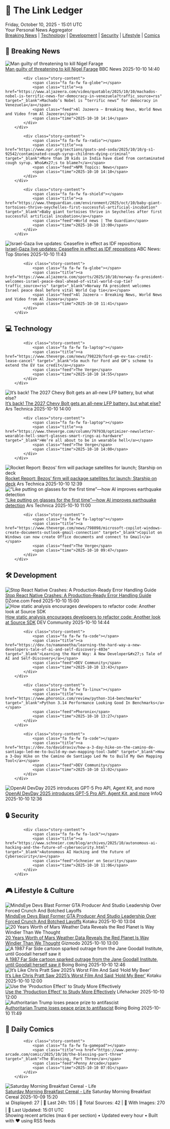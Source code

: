 <!-- Processing 54 RSS feeds at 2025-10-10 15:01:50 UTC -->
<!-- Processing: XKCD -->
<!-- Processing: Penny Arcade -->
<!-- Processing: Garfield -->
<!-- Processing: Cyanide & Happiness -->
<!-- Processing: Girl Genius -->
<!-- Processing: Dinosaur Comics -->
<!-- Processing: CNN Top Stories -->
<!-- Processing: BBC World News -->
<!-- Processing: BBC Breaking News -->
<!-- Processing: Al Jazeera Breaking News -->
<!-- Processing: NPR News -->
<!-- Processing: Reuters World News -->
<!-- Processing: Associated Press Breaking -->
<!-- Processing: ABC News Breaking -->
<!-- Processing: The Verge -->
<!-- Processing: O'Reilly Radar -->
<!-- Processing: Slashdot -->
<!-- Processing: Dev.to -->
<!-- Processing: StackOverflow Blog -->
<!-- Processing: Phoronix Linux News -->
<!-- Processing: Ubuntu Blog -->
<!-- Processing: GitHub Blog -->
<!-- Processing: DZone -->
<!-- Processing: Martin Fowler -->
<!-- Processing: The Pragmatic Engineer -->
<!-- Processing: Schneier on Security -->
<!-- Generated 7 new posts out of 26 feeds processed -->
<div class="newspaper-header">
    <h1 class="newspaper-title">📰 The Link Ledger</h1>
    <div class="newspaper-date">Friday, October 10, 2025 - 15:01 UTC</div>
    <div class="newspaper-subtitle">Your Personal News Aggregator</div>
</div>

<div class="newspaper-nav">
    <a href="#breaking">Breaking News</a> |
    <a href="#tech">Technology</a> |
    <a href="#dev">Development</a> |
    <a href="#security">Security</a> |
    <a href="#lifestyle">Lifestyle</a> |
    <a href="#webcomics">Comics</a>
</div>

<div class="news-section breaking-news" id="breaking">
<h2 class="section-header">🚨 Breaking News</h2>
<div class="stories-container">
<div class="story">
            <img src="https://ichef.bbci.co.uk/ace/standard/240/cpsprodpb/343f/live/f5763790-a5e3-11f0-92db-77261a15b9d2.jpg" alt="Man guilty of threatening to kill Nigel Farage" class="story-image" loading="lazy" onerror="this.style.display='none'">
            <div class="story-content">
                <span class="fa fa-fw fa-flag"></span>
                <span class="title"><a href="https://www.bbc.com/news/articles/cdx216n1529o?at_medium=RSS&at_campaign=rss" target="_blank">Man guilty of threatening to kill Nigel Farage</a></span>
                <span class="feed">BBC News</span>
                <span class="time">2025-10-10 14:40</span>
            </div>
        </div>
<div class="story">
            
            <div class="story-content">
                <span class="fa fa-fw fa-globe"></span>
                <span class="title"><a href="https://www.aljazeera.com/video/quotable/2025/10/10/machados-nobel-is-terrific-news-for-democracy-in-venezuela?traffic_source=rss" target="_blank">Machado’s Nobel is “terrific news” for democracy in Venezuela</a></span>
                <span class="feed">Al Jazeera – Breaking News, World News and Video from Al Jazeera</span>
                <span class="time">2025-10-10 14:14</span>
            </div>
        </div>
<div class="story">
            
            <div class="story-content">
                <span class="fa fa-fw fa-radio"></span>
                <span class="title"><a href="https://www.npr.org/sections/goats-and-soda/2025/10/10/g-s1-92542/contaminated-cough-syrup-children-dying-criminal" target="_blank">More than 20 kids in India have died from contaminated cough syrup. Who&#x27;s to blame?</a></span>
                <span class="feed">NPR Topics: News</span>
                <span class="time">2025-10-10 14:10</span>
            </div>
        </div>
<div class="story">
            
            <div class="story-content">
                <span class="fa fa-fw fa-shield"></span>
                <span class="title"><a href="https://www.theguardian.com/environment/2025/oct/10/baby-giant-tortoises-thrive-seychelles-first-successful-artificial-incubation" target="_blank">Baby giant tortoises thrive in Seychelles after first successful artificial incubation</a></span>
                <span class="feed">World news | The Guardian</span>
                <span class="time">2025-10-10 13:00</span>
            </div>
        </div>
<div class="story">
            <img src="https://s.abcnews.com/images/International/gaza-ceasefire_1760094510034_hpMain_4x3t_384.jpg" alt="Israel-Gaza live updates: Ceasefire in effect as IDF repositions" class="story-image" loading="lazy" onerror="this.style.display='none'">
            <div class="story-content">
                <span class="fa fa-fw fa-tv"></span>
                <span class="title"><a href="https://abcnews.go.com/International/live-updates/israel-gaza-live-updates-egypt-host-ceasefire-talks/?id=126242055" target="_blank">Israel-Gaza live updates: Ceasefire in effect as IDF repositions</a></span>
                <span class="feed">ABC News: Top Stories</span>
                <span class="time">2025-10-10 11:43</span>
            </div>
        </div>
<div class="story">
            
            <div class="story-content">
                <span class="fa fa-fw fa-globe"></span>
                <span class="title"><a href="https://www.aljazeera.com/sports/2025/10/10/norway-fa-president-welcomes-israel-peace-deal-ahead-of-vital-world-cup-tie?traffic_source=rss" target="_blank">Norway FA president welcomes Israel peace deal before vital World Cup tie</a></span>
                <span class="feed">Al Jazeera – Breaking News, World News and Video from Al Jazeera</span>
                <span class="time">2025-10-10 11:41</span>
            </div>
        </div>
</div>
</div>
<div class="news-section tech-news" id="tech">
<h2 class="section-header">💻 Technology</h2>
<div class="stories-container">
<div class="story">
            
            <div class="story-content">
                <span class="fa fa-fw fa-laptop"></span>
                <span class="title"><a href="https://www.theverge.com/news/798229/ford-gm-ev-tax-credit-lease-cancel" target="_blank">So much for Ford and GM’s scheme to extend the EV tax credit</a></span>
                <span class="feed">The Verge</span>
                <span class="time">2025-10-10 14:55</span>
            </div>
        </div>
<div class="story">
            <img src="https://cdn.arstechnica.net/wp-content/uploads/2025/10/Chevrolet-Bolt-2027-Pack-500x500.jpg" alt="It’s back! The 2027 Chevy Bolt gets an all-new LFP battery, but what else?" class="story-image" loading="lazy" onerror="this.style.display='none'">
            <div class="story-content">
                <span class="fa fa-fw fa-cog"></span>
                <span class="title"><a href="https://arstechnica.com/cars/2025/10/its-back-the-2027-chevy-bolt-gets-an-all-new-lfp-battery-but-what-else/" target="_blank">It’s back! The 2027 Chevy Bolt gets an all-new LFP battery, but what else?</a></span>
                <span class="feed">Ars Technica</span>
                <span class="time">2025-10-10 14:00</span>
            </div>
        </div>
<div class="story">
            
            <div class="story-content">
                <span class="fa fa-fw fa-laptop"></span>
                <span class="title"><a href="https://www.theverge.com/column/797938/optimizer-newsletter-wearable-hell-smart-glasses-smart-rings-ai-hardware" target="_blank">We’re all about to be in wearable hell</a></span>
                <span class="feed">The Verge</span>
                <span class="time">2025-10-10 14:00</span>
            </div>
        </div>
<div class="story">
            <img src="https://cdn.arstechnica.net/wp-content/uploads/2025/10/ng-2-roll-1-500x500.jpg" alt="Rocket Report: Bezos’ firm will package satellites for launch; Starship on deck" class="story-image" loading="lazy" onerror="this.style.display='none'">
            <div class="story-content">
                <span class="fa fa-fw fa-cog"></span>
                <span class="title"><a href="https://arstechnica.com/space/2025/10/rocket-report-bezos-firm-will-package-satellites-for-launch-starship-on-deck/" target="_blank">Rocket Report: Bezos’ firm will package satellites for launch; Starship on deck</a></span>
                <span class="feed">Ars Technica</span>
                <span class="time">2025-10-10 12:39</span>
            </div>
        </div>
<div class="story">
            <img src="https://cdn.arstechnica.net/wp-content/uploads/2025/10/earthquake-detection-500x500.jpg" alt="“Like putting on glasses for the first time”—how AI improves earthquake detection" class="story-image" loading="lazy" onerror="this.style.display='none'">
            <div class="story-content">
                <span class="fa fa-fw fa-cog"></span>
                <span class="title"><a href="https://arstechnica.com/science/2025/10/like-putting-on-glasses-for-the-first-time-how-ai-improves-earthquake-detection/" target="_blank">“Like putting on glasses for the first time”—how AI improves earthquake detection</a></span>
                <span class="feed">Ars Technica</span>
                <span class="time">2025-10-10 11:00</span>
            </div>
        </div>
<div class="story">
            
            <div class="story-content">
                <span class="fa fa-fw fa-laptop"></span>
                <span class="title"><a href="https://www.theverge.com/news/798098/microsoft-copilot-windows-create-documents-outlook-gmail-connection" target="_blank">Copilot on Windows can now create Office documents and connect to Gmail</a></span>
                <span class="feed">The Verge</span>
                <span class="time">2025-10-10 09:47</span>
            </div>
        </div>
</div>
</div>
<div class="news-section dev-news" id="dev">
<h2 class="section-header">🛠️ Development</h2>
<div class="stories-container">
<div class="story">
            <img src="https://dz2cdn1.dzone.com/thumbnail?fid=18688321&w=600" alt="Stop React Native Crashes: A Production-Ready Error Handling Guide" class="story-image" loading="lazy" onerror="this.style.display='none'">
            <div class="story-content">
                <span class="fa fa-fw fa-newspaper"></span>
                <span class="title"><a href="https://dzone.com/articles/react-native-error-handling-guide" target="_blank">Stop React Native Crashes: A Production-Ready Error Handling Guide</a></span>
                <span class="feed">DZone.com Feed</span>
                <span class="time">2025-10-10 15:00</span>
            </div>
        </div>
<div class="story">
            <img src="https://media2.dev.to/dynamic/image/width=800%2Cheight=%2Cfit=scale-down%2Cgravity=auto%2Cformat=auto/https%3A%2F%2Fdev-to-uploads.s3.amazonaws.com%2Fuploads%2Farticles%2Frm0it9oroc4gi5czwcgg.png" alt="How static analysis encourages developers to refactor code: Another look at Source SDK" class="story-image" loading="lazy" onerror="this.style.display='none'">
            <div class="story-content">
                <span class="fa fa-fw fa-code"></span>
                <span class="title"><a href="https://dev.to/pvsdev/how-static-analysis-encourages-developers-to-refactor-code-another-look-at-source-sdk-2mjn" target="_blank">How static analysis encourages developers to refactor code: Another look at Source SDK</a></span>
                <span class="feed">DEV Community</span>
                <span class="time">2025-10-10 14:44</span>
            </div>
        </div>
<div class="story">
            
            <div class="story-content">
                <span class="fa fa-fw fa-code"></span>
                <span class="title"><a href="https://dev.to/namaneetha/learning-the-hard-way-a-new-developers-tale-of-ai-and-self-discovery-403e" target="_blank">Learning the Hard Way: A New Developer&#x27;s Tale of AI and Self-Discovery</a></span>
                <span class="feed">DEV Community</span>
                <span class="time">2025-10-10 13:43</span>
            </div>
        </div>
<div class="story">
            
            <div class="story-content">
                <span class="fa fa-fw fa-linux"></span>
                <span class="title"><a href="https://www.phoronix.com/review/python-314-benchmarks" target="_blank">Python 3.14 Performance Looking Good In Benchmarks</a></span>
                <span class="feed">Phoronix</span>
                <span class="time">2025-10-10 13:27</span>
            </div>
        </div>
<div class="story">
            
            <div class="story-content">
                <span class="fa fa-fw fa-code"></span>
                <span class="title"><a href="https://dev.to/davidraviv/how-a-3-day-hike-on-the-camino-de-santiago-led-me-to-build-my-own-mapping-tool-3a0d" target="_blank">How a 3-Day Hike on the Camino de Santiago Led Me to Build My Own Mapping Tool</a></span>
                <span class="feed">DEV Community</span>
                <span class="time">2025-10-10 13:02</span>
            </div>
        </div>
<div class="story">
            <img src="https://www.infoq.com/styles/static/images/logo/logo_bigger.jpg" alt="OpenAI DevDay 2025 introduces GPT-5 Pro API, Agent Kit, and more" class="story-image" loading="lazy" onerror="this.style.display='none'">
            <div class="story-content">
                <span class="fa fa-fw fa-info-circle"></span>
                <span class="title"><a href="https://www.infoq.com/news/2025/10/openai-dev-day/?utm_campaign=infoq_content&utm_source=infoq&utm_medium=feed&utm_term=global" target="_blank">OpenAI DevDay 2025 introduces GPT-5 Pro API, Agent Kit, and more</a></span>
                <span class="feed">InfoQ</span>
                <span class="time">2025-10-10 12:36</span>
            </div>
        </div>
</div>
</div>
<div class="news-section security-news" id="security">
<h2 class="section-header">🔒 Security</h2>
<div class="stories-container">
<div class="story">
            
            <div class="story-content">
                <span class="fa fa-fw fa-lock"></span>
                <span class="title"><a href="https://www.schneier.com/blog/archives/2025/10/autonomous-ai-hacking-and-the-future-of-cybersecurity.html" target="_blank">Autonomous AI Hacking and the Future of Cybersecurity</a></span>
                <span class="feed">Schneier on Security</span>
                <span class="time">2025-10-10 11:06</span>
            </div>
        </div>
</div>
</div>
<div class="news-section lifestyle-news" id="lifestyle">
<h2 class="section-header">🎮 Lifestyle & Culture</h2>
<div class="stories-container">
<div class="story">
            <img src="https://kotaku.com/app/uploads/2025/10/BARB_Image_01_1500x1125-1-1280x960.jpg" alt="MindsEye Devs Blast Former GTA Producer And Studio Leadership Over Forced Crunch And Botched Layoffs" class="story-image" loading="lazy" onerror="this.style.display='none'">
            <div class="story-content">
                <span class="fa fa-fw fa-gamepad"></span>
                <span class="title"><a href="https://kotaku.com/mindseye-development-leslie-benzies-gta-bugs-union-layoffs-2000633983" target="_blank">MindsEye Devs Blast Former GTA Producer And Studio Leadership Over Forced Crunch And Botched Layoffs</a></span>
                <span class="feed">Kotaku</span>
                <span class="time">2025-10-10 13:04</span>
            </div>
        </div>
<div class="story">
            <img src="https://gizmodo.com/app/uploads/2025/10/ExoMars_TGO_catches_dust_devils_on_Mars-1280x853.jpg" alt="20 Years Worth of Mars Weather Data Reveals the Red Planet Is Way Windier Than We Thought" class="story-image" loading="lazy" onerror="this.style.display='none'">
            <div class="story-content">
                <span class="fa fa-fw fa-computer"></span>
                <span class="title"><a href="https://gizmodo.com/20-years-worth-of-mars-weather-data-reveals-red-planet-way-windier-2000670479" target="_blank">20 Years Worth of Mars Weather Data Reveals the Red Planet Is Way Windier Than We Thought</a></span>
                <span class="feed">Gizmodo</span>
                <span class="time">2025-10-10 13:00</span>
            </div>
        </div>
<div class="story">
            <img src="https://i0.wp.com/boingboing.net/wp-content/uploads/2025/10/jane-goodall.jpg?fit=1200%2C800&amp;quality=60&amp;ssl=1" alt="A 1987 Far Side cartoon sparked outrage from the Jane Goodall Institute, until Goodall herself saw it" class="story-image" loading="lazy" onerror="this.style.display='none'">
            <div class="story-content">
                <span class="fa fa-fw fa-arrow-right"></span>
                <span class="title"><a href="https://boingboing.net/2025/10/10/a-1987-far-side-cartoon-sparked-outrage-from-the-jane-goodall-institute-until-goodall-herself-saw-it.html" target="_blank">A 1987 Far Side cartoon sparked outrage from the Jane Goodall Institute, until Goodall herself saw it</a></span>
                <span class="feed">Boing Boing</span>
                <span class="time">2025-10-10 12:46</span>
            </div>
        </div>
<div class="story">
            <img src="https://kotaku.com/app/uploads/2025/10/pratt.jpg" alt="It’s Like Chris Pratt Saw 2025’s Worst Film And Said ‘Hold My Beer’" class="story-image" loading="lazy" onerror="this.style.display='none'">
            <div class="story-content">
                <span class="fa fa-fw fa-gamepad"></span>
                <span class="title"><a href="https://kotaku.com/chris-pratt-mercy-war-of-the-worlds-trailer-2000633959" target="_blank">It’s Like Chris Pratt Saw 2025’s Worst Film And Said ‘Hold My Beer’</a></span>
                <span class="feed">Kotaku</span>
                <span class="time">2025-10-10 12:00</span>
            </div>
        </div>
<div class="story">
            <img src="https://lifehacker.com/imagery/articles/01HF2HHEFZ0JEENMQ9P24RNYSX/hero-image.jpg" alt="Use the &#x27;Production Effect&#x27; to Study More Effectively" class="story-image" loading="lazy" onerror="this.style.display='none'">
            <div class="story-content">
                <span class="fa fa-fw fa-life-ring"></span>
                <span class="title"><a href="https://lifehacker.com/use-the-production-effect-to-study-more-effectively-1850915123?utm_medium=RSS" target="_blank">Use the &#x27;Production Effect&#x27; to Study More Effectively</a></span>
                <span class="feed">Lifehacker</span>
                <span class="time">2025-10-10 12:00</span>
            </div>
        </div>
<div class="story">
            <img src="https://i0.wp.com/boingboing.net/wp-content/uploads/2025/09/trump.jpg?fit=1200%2C800&amp;quality=60&amp;ssl=1" alt="Authoritarian Trump loses peace prize to antifascist" class="story-image" loading="lazy" onerror="this.style.display='none'">
            <div class="story-content">
                <span class="fa fa-fw fa-arrow-right"></span>
                <span class="title"><a href="https://boingboing.net/2025/10/10/authoritarian-trump-loses-peace-prize-to-antifascist-venezuelan-maria-corina-machado.html" target="_blank">Authoritarian Trump loses peace prize to antifascist</a></span>
                <span class="feed">Boing Boing</span>
                <span class="time">2025-10-10 11:49</span>
            </div>
        </div>
</div>
</div>
<div class="news-section webcomics-section" id="webcomics">
<h2 class="section-header">🎨 Daily Comics</h2>
<div class="stories-container">
<div class="story">
            
            <div class="story-content">
                <span class="fa fa-fw fa-gamepad"></span>
                <span class="title"><a href="https://www.penny-arcade.com/comic/2025/10/10/the-blessing-part-three" target="_blank">The Blessing, Part Three</a></span>
                <span class="feed">Penny Arcade</span>
                <span class="time">2025-10-10 07:01</span>
            </div>
        </div>
<div class="story">
            <img src="https://www.smbc-comics.com/comics/1759809286-20251009.png" alt="Saturday Morning Breakfast Cereal - Life" class="story-image" loading="lazy" onerror="this.style.display='none'">
            <div class="story-content">
                <span class="fa fa-fw fa-smile"></span>
                <span class="title"><a href="https://www.smbc-comics.com/comic/life-7" target="_blank">Saturday Morning Breakfast Cereal - Life</a></span>
                <span class="feed">Saturday Morning Breakfast Cereal</span>
                <span class="time">2025-10-09 15:20</span>
            </div>
        </div>
</div>
</div>

<div class="newspaper-footer">
    <div class="stats">
        📊 Displayed: 27 | 📅 Last 24h: 135 | 📡 Total Sources: 42 | 📸 With Images: 270 |
        🔄 Last Updated: 15:01 UTC
    </div>
    <div class="footer-note">
        Showing recent articles (max 6 per section) • Updated every hour • Built with ❤️ using RSS feeds
    </div>
</div>
